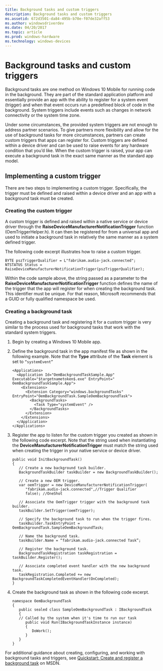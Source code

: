 ```yaml
---
title: Background tasks and custom triggers
description: Background tasks and custom triggers
ms.assetid: 672d3501-da84-495b-b70e-f07de32aff53
ms.author: windowsdriverdev
ms.date: 04/20/2017
ms.topic: article
ms.prod: windows-hardware
ms.technology: windows-devices
---
```


# Background tasks and custom triggers


Background tasks are one method on Windows 10 Mobile for running code in the background. They are part of the standard application platform and essentially provide an app with the ability to register for a system event (trigger) and when that event occurs run a predefined block of code in the background. System triggers include events such as changes in network connectivity or the system time zone.

Under some circumstances, the provided system triggers are not enough to address partner scenarios. To give partners more flexibility and allow for the use of background tasks for more circumstances, partners can create custom triggers that apps can register for. Custom triggers are defined within a device driver and can be used to raise events for any hardware condition that you’d like. When the custom trigger is raised, your app can execute a background task in the exact same manner as the standard app model.

## <span id="Implementing_a_custom_trigger"></span><span id="implementing_a_custom_trigger"></span><span id="IMPLEMENTING_A_CUSTOM_TRIGGER"></span>Implementing a custom trigger


There are two steps to implementing a custom trigger. Specifically, the trigger must be defined and raised within a device driver and an app with a background task must be created.

### <span id="Creating_the_custom_trigger"></span><span id="creating_the_custom_trigger"></span><span id="CREATING_THE_CUSTOM_TRIGGER"></span>Creating the custom trigger

A custom trigger is defined and raised within a native service or device driver through the **RaiseDeviceManufacturerNotificationTrigger** function (OemTriggerHelper.h). It can then be registered for from a universal app and used to initiate a background task in relatively the same manner as a system defined trigger.

The following code excerpt illustrates how to raise a custom trigger.

``` syntax
BYTE pszTriggerQualifier = L"fabrikam.audio-jack.connected";
NTSTATUS Status = RaiseDeviceManufacturerNotificationTrigger(pszTriggerQualifier);
```

Within the code sample above, the string passed as a parameter to the **RaiseDeviceManufacturerNotificationTrigger** function defines the name of the trigger that the app will register for when creating the background task. This identifier must be unique. For that reason, Microsoft recommends that a GUID or fully qualified namespace be used.

### <span id="Creating_a_background_task"></span><span id="creating_a_background_task"></span><span id="CREATING_A_BACKGROUND_TASK"></span>Creating a background task

Creating a background task and registering it for a custom trigger is very similar to the process used for background tasks that work with the standard system triggers.

1.  Begin by creating a Windows 10 Mobile app.

2.  Define the background task in the app manifest file as shown in the following example. Note that the **Type** attribute of the **Task** element is set to `“systemEvent”`

    ``` syntax
    <Applications>
      <Application Id="OemBackgroundTaskSample.App" Executable="$targetnametoken$.exe" EntryPoint=" OemBackgroundTaskSample.App">
        <Extensions>
          <Extension Category="windows.backgroundTasks" EntryPoint="OemBackgroundTask.SampleOemBackgroundTask">
            <BackgroundTasks>
              <Task Type="systemEvent" />
            </BackgroundTasks>
          </Extension>
        </Extensions>
      </Application>
    </Applications>
    ```

3.  Register the app to listen for the custom trigger you created as shown in the following code excerpt. Note that the string used when instantiating the **DeviceManufacturerNotificationTrigger** must match the string used when creating the trigger in your native service or device driver.

    ``` syntax
    public void InitBackgroundTask()
    {
       // Create a new background task builder.
       BackgroundTaskBuilder taskBuilder = new BackgroundTaskBuilder();

       // Create a new OEM trigger.
       var oemTrigger = new DeviceManufacturerNotificationTrigger(
          "fabrikam.audio-jack.connected",//Trigger Qualifier
          false); //OneShot 

       // Associate the OemTrigger trigger with the background task builder.
       taskBuilder.SetTrigger(oemTrigger);

       // Specify the background task to run when the trigger fires.
       taskBuilder.TaskEntryPoint = OemBackgroundTask.SampleOemBackgroundTask;

       // Name the background task.
       taskBuilder.Name = “fabrikam.audio-jack.connected Task”;

       // Register the background task.
       BackgroundTaskRegistration taskRegistration = taskBuilder.Register();

       // Associate completed event handler with the new background task.
       taskRegistration.Completed += new BackgroundTaskCompletedEventHandler(OnCompleted); 
    }
    ```

4.  Create the background task as shown in the following code excerpt.

    ``` syntax
    namespace OemBackgroundTask
    {
       public sealed class SampleOemBackgroundTask : IBackgroundTask
       {
       // Called by the system when it's time to run our task
          public void Run(IBackgroundTaskInstance instance)
          {
             DoWork();
          }
       }
    }
    ```

For additional guidance about creating, configuring, and working with background tasks and triggers, see [Quickstart: Create and register a background task](http://msdn.microsoft.com/library/windows/apps/hh977055.aspx) on MSDN.

 

 





